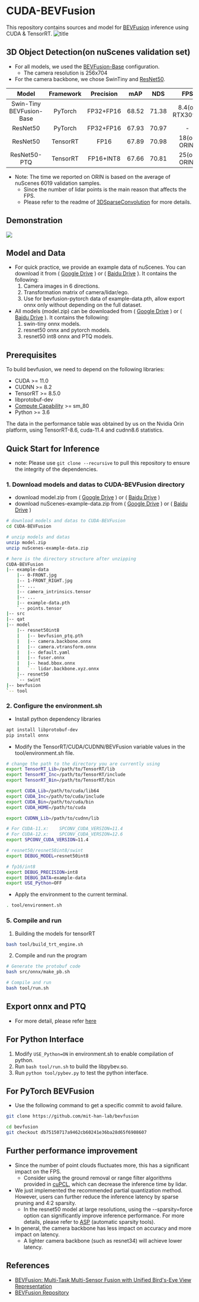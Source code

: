 # CUDA-BEVFusion

This repository contains sources and model for [BEVFusion](https://github.com/mit-han-lab/bevfusion) inference using CUDA & TensorRT.
![title](/assets/bevfusion.png)


## 3D Object Detection(on nuScenes validation set)
- For all models, we used the [BEVFusion-Base](https://github.com/mit-han-lab/bevfusion/blob/main/configs/nuscenes/det/transfusion/secfpn/camera+lidar/swint_v0p075/convfuser.yaml) configuration.
  - The camera resolution is 256x704
- For the camera backbone, we chose SwinTiny and [ResNet50](configs/nuscenes/det/transfusion/secfpn/camera+lidar/resnet50/default.yaml).

|         **Model**        | **Framework** | **Precision** | **mAP** | **NDS** | **FPS** |
|:------------------------:|:-------------:|:-------------:|:-------:|:-------:|:----------------:|
| Swin-Tiny <br/> BEVFusion-Base |    PyTorch    |   FP32+FP16   |  68.52  |  71.38  |         8.4(on RTX3090)        |
|         ResNet50         |    PyTorch    |   FP32+FP16   |  67.93  |  70.97  |         -        |
|         ResNet50         |    TensorRT   |      FP16     |  67.89  |  70.98  |        18(on ORIN)        |
|         ResNet50-PTQ         |    TensorRT   |      FP16+INT8     |  67.66  |  70.81  |        25(on ORIN)        |
- Note: The time we reported on ORIN is based on the average of nuScenes 6019 validation samples.
  - Since the number of lidar points is the main reason that affects the FPS. 
  - Please refer to the readme of [3DSparseConvolution](/libraries/3DSparseConvolution/README.md) for more details.

## Demonstration
![](../assets/cuda-bevfusion.gif)

## Model and Data
- For quick practice, we provide an example data of nuScenes. You can download it from ( [Google Drive](https://nvidia.box.com/shared/static/g8vxxes3xj1288teyo4og87rn99brdf8) ) or ( [Baidu Drive](https://pan.baidu.com/s/1ED6eospSIF8oIQ2unU9WIQ?pwd=mtvt) ). It contains the following:
  1. Camera images in 6 directions.
  2. Transformation matrix of camera/lidar/ego.
  3. Use for bevfusion-pytorch data of example-data.pth, allow export onnx only without depending on the full dataset.
- All models (model.zip) can be downloaded from ( [Google Drive](https://nvidia.box.com/shared/static/vc1ezra9kw7gu7wg3v8cwuiqshwr8b39) ) or ( [Baidu Drive](https://pan.baidu.com/s/1BiAoQ8L7nC45vEwkN3bSGQ?pwd=8jb6) ). It contains the following:
  1. swin-tiny onnx models.
  2. resnet50 onnx and pytorch models.
  3. resnet50 int8 onnx and PTQ models.

## Prerequisites
To build bevfusion, we need to depend on the following libraries:
- CUDA >= 11.0
- CUDNN >= 8.2
- TensorRT >= 8.5.0
- libprotobuf-dev
- [Compute Capability](https://developer.nvidia.com/cuda-gpus#compute) >= sm_80
- Python >= 3.6

The data in the performance table was obtained by us on the Nvidia Orin platform, using TensorRT-8.6, cuda-11.4 and cudnn8.6 statistics.

## Quick Start for Inference
- note: Please use `git clone --recursive` to pull this repository to ensure the integrity of the dependencies.

### 1. Download models and datas to CUDA-BEVFusion directory
- download model.zip from ( [Google Drive](https://drive.google.com/file/d/1bPt3D07yyVuSuzRAHySZVR2N15RqGHHN/view?usp=sharing) ) or ( [Baidu Drive](https://pan.baidu.com/s/1_6IJTzKlJ8H62W5cUPiSbA?pwd=g6b4) )
- download nuScenes-example-data.zip from 
( [Google Drive](https://drive.google.com/file/d/1RO493RSWyXbyS12yWk5ZzrixAeZQSnL8/view?usp=sharing) ) or ( [Baidu Drive](https://pan.baidu.com/s/1ED6eospSIF8oIQ2unU9WIQ?pwd=mtvt) )
```bash
# download models and datas to CUDA-BEVFusion
cd CUDA-BEVFusion

# unzip models and datas
unzip model.zip
unzip nuScenes-example-data.zip

# here is the directory structure after unzipping
CUDA-BEVFusion
|-- example-data
    |-- 0-FRONT.jpg
    |-- 1-FRONT_RIGHT.jpg
    |-- ...
    |-- camera_intrinsics.tensor
    |-- ...
    |-- example-data.pth
    `-- points.tensor
|-- src
|-- qat
|-- model
    |-- resnet50int8
    |   |-- bevfusion_ptq.pth
    |   |-- camera.backbone.onnx
    |   |-- camera.vtransform.onnx
    |   |-- default.yaml
    |   |-- fuser.onnx
    |   |-- head.bbox.onnx
    |   `-- lidar.backbone.xyz.onnx
    |-- resnet50
    `-- swint
|-- bevfusion
`-- tool
```
### 2. Configure the environment.sh
- Install python dependency libraries
```bash
apt install libprotobuf-dev
pip install onnx
```

- Modify the TensorRT/CUDA/CUDNN/BEVFusion variable values in the tool/environment.sh file.
```bash
# change the path to the directory you are currently using
export TensorRT_Lib=/path/to/TensorRT/lib
export TensorRT_Inc=/path/to/TensorRT/include
export TensorRT_Bin=/path/to/TensorRT/bin

export CUDA_Lib=/path/to/cuda/lib64
export CUDA_Inc=/path/to/cuda/include
export CUDA_Bin=/path/to/cuda/bin
export CUDA_HOME=/path/to/cuda

export CUDNN_Lib=/path/to/cudnn/lib

# For CUDA-11.x:    SPCONV_CUDA_VERSION=11.4
# For CUDA-12.x:    SPCONV_CUDA_VERSION=12.6
export SPCONV_CUDA_VERSION=11.4

# resnet50/resnet50int8/swint
export DEBUG_MODEL=resnet50int8

# fp16/int8
export DEBUG_PRECISION=int8
export DEBUG_DATA=example-data
export USE_Python=OFF
```

- Apply the environment to the current terminal.
```bash
. tool/environment.sh
```

### 5. Compile and run

1. Building the models for tensorRT
```bash
bash tool/build_trt_engine.sh
```

2. Compile and run the program
```bash
# Generate the protobuf code
bash src/onnx/make_pb.sh

# Compile and run
bash tool/run.sh
```

## Export onnx and PTQ
- For more detail, please refer [here](qat/README.md)

## For Python Interface
1. Modify `USE_Python=ON` in environment.sh to enable compilation of python.
2. Run `bash tool/run.sh` to build the libpybev.so.
3. Run `python tool/pybev.py` to test the python interface.

## For PyTorch BEVFusion
- Use the following command to get a specific commit to avoid failure.
```bash
git clone https://github.com/mit-han-lab/bevfusion

cd bevfusion
git checkout db75150717a9462cb60241e36ba28d65f6908607
```

## Further performance improvement
- Since the number of point clouds fluctuates more, this has a significant impact on the FPS.
  - Consider using the ground removal or range filter algorithms provided in [cuPCL](https://github.com/NVIDIA-AI-IOT/cuPCL), which can decrease the inference time by lidar.
- We just implemented the recommended partial quantization method. However, users can further reduce the inference latency by sparse pruning and 4:2 sparsity.
  - In the resnet50 model at large resolutions, using the --sparsity=force option can significantly improve inference performance. For more details, please refer to [ASP](https://github.com/NVIDIA/apex/tree/master/apex/contrib/sparsity) (automatic sparsity tools).
- In general, the camera backbone has less impact on accuracy and more impact on latency.
  - A lighter camera backbone (such as resnet34) will achieve lower latency.

## References
- [BEVFusion: Multi-Task Multi-Sensor Fusion with Unified Bird's-Eye View Representation](https://arxiv.org/abs/2205.13542)
- [BEVFusion Repository](https://github.com/mit-han-lab/bevfusion)
